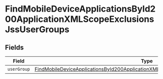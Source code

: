 # FindMobileDeviceApplicationsById200ApplicationXMLScopeExclusionsJssUserGroups


## Fields

| Field                                                                                                                                                                                                       | Type                                                                                                                                                                                                        | Required                                                                                                                                                                                                    | Description                                                                                                                                                                                                 |
| ----------------------------------------------------------------------------------------------------------------------------------------------------------------------------------------------------------- | ----------------------------------------------------------------------------------------------------------------------------------------------------------------------------------------------------------- | ----------------------------------------------------------------------------------------------------------------------------------------------------------------------------------------------------------- | ----------------------------------------------------------------------------------------------------------------------------------------------------------------------------------------------------------- |
| `userGroup`                                                                                                                                                                                                 | [FindMobileDeviceApplicationsById200ApplicationXMLScopeExclusionsJssUserGroupsUserGroup](../../models/operations/findmobiledeviceapplicationsbyid200applicationxmlscopeexclusionsjssusergroupsusergroup.md) | :heavy_minus_sign:                                                                                                                                                                                          | N/A                                                                                                                                                                                                         |